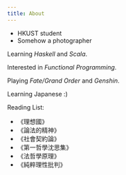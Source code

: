 ```yaml
---
title: About
---
```


- HKUST student
- Somehow a photographer

Learning *Haskell* and *Scala*.

Interested in *Functional Programming*.

Playing *Fate/Grand Order* and *Genshin*.

Learning Japanese :)

Reading List:

- 《理想國》
- 《論法的精神》
- 《社會契約論》
- 《第一哲學沈思集》
- 《法哲學原理》
- 《純粹理性批判》
